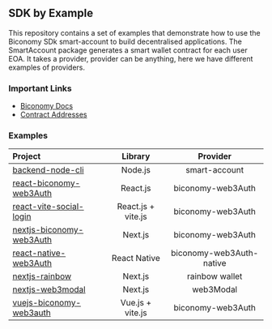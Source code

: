 ## SDK by Example

This repository contains a set of examples that demonstrate how to use the Biconomy SDk smart-account to build decentralised applications.
The SmartAccount package generates a smart wallet contract for each user EOA. It takes a provider, provider can be anything, here we have different examples of providers.

### Important Links

- [Biconomy Docs](https://docs.biconomy.io/sdk)
- [Contract Addresses](https://biconomy.gitbook.io/sdk/contracts/contract-addresses)

### Examples

| Project                                               |      Library       |         Provider         |
| :---------------------------------------------------- | :----------------: | :----------------------: |
| [backend-node-cli](/backend-node)                     |      Node.js       |      smart-account       |
| [react-biconomy-web3Auth](/react-biconomy-web3Auth)   |      React.js      |    biconomy-web3Auth     |
| [react-vite-social-login](/react-vite-social-login)   | React.js + vite.js |    biconomy-web3Auth     |
| [nextjs-biconomy-web3Auth](/nextjs-biconomy-web3Auth) |      Next.js       |    biconomy-web3Auth     |
| [react-native-web3Auth](/react-native-web3Auth)       |    React Native    | biconomy-web3Auth-native |
| [nextjs-rainbow](/nextjs-rainbow)                     |      Next.js       |      rainbow wallet      |
| [nextjs-web3modal](/nextjs-web3modal)                 |      Next.js       |        web3Modal         |
| [vuejs-biconomy-web3auth](/vuejs-biconomy-web3auth)   |  Vue.js + vite.js  |    biconomy-web3Auth     |
